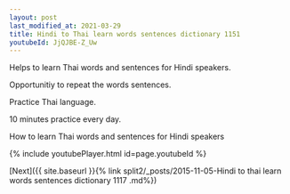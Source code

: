 ```yaml
---
layout: post
last_modified_at: 2021-03-29
title: Hindi to Thai learn words sentences dictionary 1151 
youtubeId: JjQJBE-Z_Uw
---
```

 
 
Helps to learn Thai words and sentences for Hindi speakers.

Opportunitiy to repeat the words sentences. 

Practice Thai language. 
 
10 minutes practice every day. 
 
How to learn Thai words and sentences for Hindi speakers 
 
{% include youtubePlayer.html id=page.youtubeId %}
 
 
[Next]({{ site.baseurl }}{% link  split2/_posts/2015-11-05-Hindi to thai learn words sentences dictionary 1117 .md%})
 
